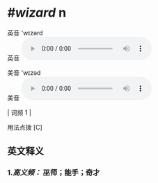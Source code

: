 # ***\#wizard*** n
英音 'wɪzərd  
英音
<audio src="./media/wizard-B.aac" controls="controls"></audio>

美音 'wɪzəd  
美音
<audio src="./media/wizard.aac" controls="controls"></audio>



| 词频 1 |  

用法点拨  [C]

英文释义
---
### 1.*高义频：* **巫师；能手；奇才**  


